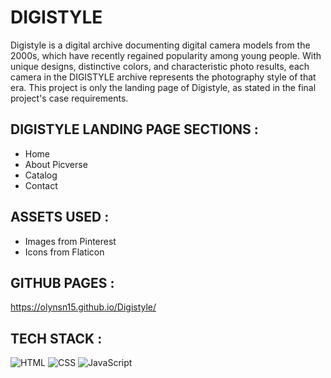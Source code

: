 # DIGISTYLE
Digistyle is a digital archive documenting digital camera models from the 2000s, which have recently regained popularity among young people. With unique designs, distinctive colors, and characteristic photo results, each camera in the DIGISTYLE archive represents the photography style of that era. This project is only the landing page of Digistyle, as stated in the final project's case requirements.

## DIGISTYLE LANDING PAGE SECTIONS :
- Home
- About Picverse
- Catalog
- Contact

## ASSETS USED : 
- Images from Pinterest
- Icons from Flaticon

## GITHUB PAGES :
https://olynsn15.github.io/Digistyle/

## TECH STACK :
![HTML](https://img.shields.io/badge/HTML-%23E34F26.svg?logo=html5&logoColor=white)
![CSS](https://img.shields.io/badge/CSS-1572B6?logo=css3&logoColor=fff)
![JavaScript](https://img.shields.io/badge/JavaScript-F7DF1E?logo=javascript&logoColor=000)

